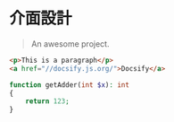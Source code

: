 # 介面設計

> An awesome project.


```html
<p>This is a paragraph</p>
<a href="//docsify.js.org/">Docsify</a>
```


```php
function getAdder(int $x): int
{
    return 123;
}
```
